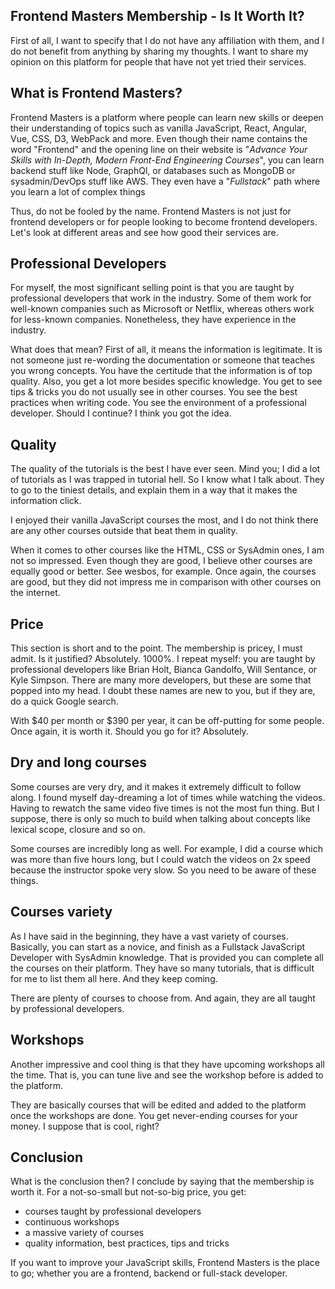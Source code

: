 ## Frontend Masters Membership - Is It Worth It?

First of all, I want to specify that I do not have any affiliation with them, and I do not benefit from anything by sharing my thoughts. I want to share my opinion on this platform for people that have not yet tried their services.

## What is Frontend Masters?

Frontend Masters is a platform where people can learn new skills or deepen their understanding of topics such as vanilla JavaScript, React, Angular, Vue, CSS, D3, WebPack and more. Even though their name contains the word "Frontend" and the opening line on their website is "*Advance Your Skills with In-Depth, Modern Front-End Engineering Courses*", you can learn backend stuff like Node, GraphQl, or databases such as MongoDB or sysadmin/DevOps stuff like AWS. They even have a "*Fullstack*" path where you learn a lot of complex things

Thus, do not be fooled by the name. Frontend Masters is not just for frontend developers or for people looking to become frontend developers. Let's look at different areas and see how good their services are.

## Professional Developers

For myself, the most significant selling point is that you are taught by professional developers that work in the industry. Some of them work for well-known companies such as Microsoft or Netflix, whereas others work for less-known companies. Nonetheless, they have experience in the industry.

What does that mean? First of all, it means the information is legitimate. It is not someone just re-wording the documentation or someone that teaches you wrong concepts. You have the certitude that the information is of top quality. Also, you get a lot more besides specific knowledge. You get to see tips &amp; tricks you do not usually see in other courses. You see the best practices when writing code. You see the environment of a professional developer. Should I continue? I think you got the idea.

## Quality
The quality of the tutorials is the best I have ever seen. Mind you; I did a lot of tutorials as I was trapped in tutorial hell. So I know what I talk about. They to go to the tiniest details, and explain them in a way that it makes the information click.

I enjoyed their vanilla JavaScript courses the most, and I do not think there are any other courses outside that beat them in quality.

When it comes to other courses like the HTML, CSS or SysAdmin ones, I am not so impressed. Even though they are good, I believe other courses are equally good or better. See wesbos, for example. Once again, the courses are good, but they did not impress me in comparison with other courses on the internet.

## Price

This section is short and to the point. The membership is pricey, I must admit. Is it justified? Absolutely. 1000%. I repeat myself: you are taught by professional developers like Brian Holt, Bianca Gandolfo, Will Sentance, or Kyle Simpson. There are many more developers, but these are some that popped into my head. I doubt these names are new to you, but if they are, do a quick Google search.

With $40 per month or $390 per year, it can be off-putting for some people. Once again, it is worth it. Should you go for it? Absolutely.

## Dry and long courses

Some courses are very dry, and it makes it extremely difficult to follow along. I found myself day-dreaming a lot of times while watching the videos. Having to rewatch the same video five times is not the most fun thing. But I suppose, there is only so much to build when talking about concepts like lexical scope, closure and so on.

Some courses are incredibly long as well. For example, I did a course which was more than five hours long, but I could watch the videos on 2x speed because the instructor spoke very slow. So you need to be aware of these things.

## Courses variety

As I have said in the beginning, they have a vast variety of courses. Basically, you can start as a novice, and finish as a Fullstack JavaScript Developer with SysAdmin knowledge. That is provided you can complete all the courses on their platform. They have so many tutorials, that is difficult for me to list them all here. And they keep coming.

There are plenty of courses to choose from. And again, they are all taught by professional developers.

## Workshops
Another impressive and cool thing is that they have upcoming workshops all the time. That is, you can tune live and see the workshop before is added to the platform.

They are basically courses that will be edited and added to the platform once the workshops are done. You get never-ending courses for your money. I suppose that is cool, right?

## Conclusion
What is the conclusion then? I conclude by saying that the membership is worth it. For a not-so-small but not-so-big price, you get:

* courses taught by professional developers
* continuous workshops
* a massive variety of courses
* quality information, best practices, tips and tricks

If you want to improve your JavaScript skills, Frontend Masters is the place to go; whether you are a frontend, backend or full-stack developer.